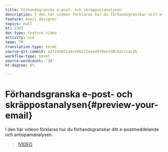 ```yaml
---
title: Förhandsgranska e-post- och skräppostanalysen
description: I den här videon förklaras hur du förhandsgranskar ditt e-postmeddelande och antispamanalysen.
feature: email designer
topics: null
kt: 2393
doc-type: feature video
activity: use
team: TM
translation-type: tm+mt
source-git-commit: a2f194821a9ce06272eaed979ee2d8c62cccac2b
workflow-type: tm+mt
source-wordcount: '38'
ht-degree: 0%

---
```



# Förhandsgranska e-post- och skräppostanalysen{#preview-your-email}

I den här videon förklaras hur du förhandsgranskar ditt e-postmeddelande och antispamanalysen.

>[!VIDEO](https://video.tv.adobe.com/v/25921?quality=12)

